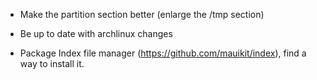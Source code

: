 * Make the partition section better (enlarge the /tmp section)

* Be up to date with archlinux changes 

* Package Index file manager (https://github.com/mauikit/index), find a way to install it.
